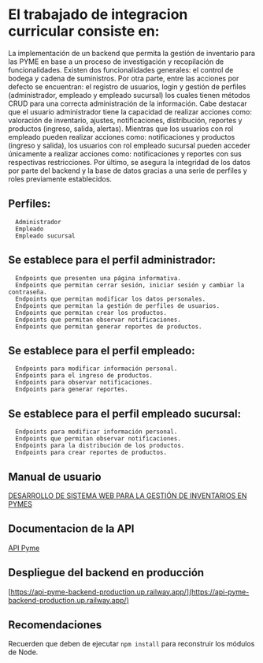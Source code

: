 # El trabajado de integracion curricular consiste en:
La implementación de un backend que permita la gestión de inventario para las PYME en base a un proceso de investigación y recopilación de funcionalidades. Existen dos funcionalidades generales: el control de bodega y cadena de suministros. Por otra parte, entre las acciones por defecto se encuentran: el registro de usuarios, login y gestión de perfiles (administrador, empleado y empleado sucursal) los cuales tienen métodos CRUD para una correcta administración de la información. Cabe destacar que el usuario administrador tiene la capacidad de realizar acciones como: valoración de inventario, ajustes, notificaciones, distribución, reportes y productos (ingreso, salida, alertas). Mientras que los usuarios con rol empleado pueden realizar acciones como: notificaciones y productos (ingreso y salida), los usuarios con rol empleado sucursal pueden acceder únicamente a realizar acciones como: notificaciones y reportes con sus respectivas restricciones. Por último, se asegura la integridad de los datos por parte del backend y la base de datos gracias a una serie de perfiles y roles previamente establecidos.
##  Perfiles:
```
  Administrador
  Empleado
  Empleado sucursal
```
##  Se establece para el perfil administrador:
```
  Endpoints que presenten una página informativa.
  Endpoints que permitan cerrar sesión, iniciar sesión y cambiar la contraseña.
  Endpoints que permitan modificar los datos personales.
  Endpoints que permitan la gestión de perfiles de usuarios.
  Endpoints que permitan crear los productos.
  Endpoints que permitan observar notificaciones.
  Endpoints que permitan generar reportes de productos.
```
##  Se establece para el perfil empleado:
```
  Endpoints para modificar información personal.
  Endpoints para el ingreso de productos.
  Endpoints para observar notificaciones.
  Endpoints para generar reportes.
```
##  Se establece para el perfil empleado sucursal:
```
  Endpoints para modificar información personal.
  Endpoints que permitan observar notificaciones.
  Endpoints para la distribución de los productos.
  Endpoints para crear reportes de productos. 
```
##  Manual de usuario
[DESARROLLO DE SISTEMA WEB PARA LA GESTIÓN DE INVENTARIOS EN PYMES](https://www.youtube.com/watch?v=Ho_ghv5wFBs&feature=youtu.be)
##  Documentacion de la API
[API Pyme](https://sugar-fig-056.notion.site/API-Pyme-f70d912f37e24a1f9437d9bdd3e504ed)
##  Despliegue del backend en producción
[https://api-pyme-backend-production.up.railway.app/](https://api-pyme-backend-production.up.railway.app/)
##  Recomendaciones
Recuerden que deben de ejecutar `npm install` para reconstruir los módulos de Node.





